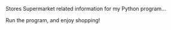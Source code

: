Stores Supermarket related information for my Python program...

Run the program, and enjoy shopping!
